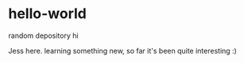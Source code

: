 # hello-world
random depository
hi

Jess here. learning something new, so far it's been quite interesting :)
